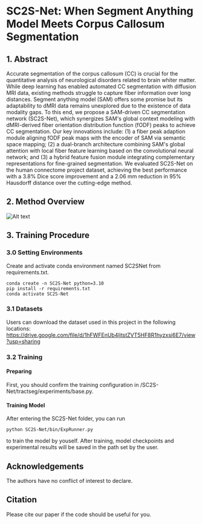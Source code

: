 # SC2S-Net: When Segment Anything Model Meets Corpus Callosum Segmentation

## 1. Abstract
Accurate segmentation of the corpus callosum (CC) is crucial for the quantitative analysis of neurological disorders related to brain whiter matter. While deep learning has enabled automated CC segmentation with diffusion MRI data, existing methods struggle to capture fiber information over long distances. Segment anything model (SAM) offers some promise but its adaptability to dMRI data remains unexplored due to the existence of data modality gaps. To this end, we propose a SAM-driven CC segmentation network (SC2S-Net), which synergizes SAM's global context modeling with dMRI-derived fiber orientation distribution function (fODF) peaks to achieve CC segmentation. Our key innovations include: (1) a fiber peak adaption module aligning fODF peak maps with the encoder of SAM via semantic space mapping; (2) a dual-branch architecture combining SAM's global attention with local fiber feature learning based on the convolutional neural network; and (3) a hybrid feature fusion module integrating complementary representations for fine-grained segmentation. We evaluated SC2S-Net on the human connectome project dataset, achieving the best performance with a 3.8% Dice score improvement and a 2.06 mm reduction in 95% Hausdorff distance over the cutting-edge method.

## 2. Method Overview
![Alt text](figures/Overview.png.png)

## 3. Training Procedure
### 3.0 Setting Environments
Create and activate conda environment named SC2SNet from requirements.txt.
```
conda create -n SC2S-Net python=3.10
pip install -r requirements.txt
conda activate SC2S-Net
```
### 3.1 Datasets
Users can download the dataset used in this project in the following locations:
https://drive.google.com/file/d/1hFWFEnUb4IjtstZVT5HF8R1hyzxsi6E7/view?usp=sharing
### 3.2 Training
#### Preparing
First, you should confirm the training configuration in /SC2S-Net/tractseg/experiments/base.py.
#### Training Model
After entering the SC2S-Net folder, you can run
```
python SC2S-Net/bin/ExpRunner.py
```
to train the model by youself. After training, model checkpoints and experimental results will be saved in the path set by the user.

## Acknowledgements
The authors have no conflict of interest to declare.

## Citation
Please cite our paper if the code should be useful for you.